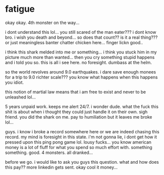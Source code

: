 # fatigue

okay okay.  4th monster on the way...

i dont understand this lol...  you still scared of the man eater???  i dont know bro.  i wish you death and beyond...  so does that count?? is it a real thing???  or just meaningless banter chatter chicken here...  finger lickn good..

i think this shark melded into me or something...  i think you stuck him in my picture much more than wanted...  then you cry something stupid happens and i told you so.  this is all i see here.  no foresight.  dumbass at the helm.

so the world revolves around 9.0 earthquakes. i dare save enough monees for a trip to 9.0 richter scale???  you know what happens when this happens you idiot.

this notion of martial law means that i am free to exist and never to be unleashed lol...  

5 years unpaid work.  keeps me alert 24/7.  i wonder dude. what the fuck this shit is about when i thought they could just handle it on their own.  sigh friend.  you did the shark on me.  pay to humiliation but it leaves me broke lol...

guys.  i know i broke a record somewhere here or we are indeed chasing this record.  my mind is foresight in this state.  i'm not gonna lie, i dont get how it pressed upon this ping pong game lol.  lousy fucks...  you know american money is a lot of fluff for what you spend so much effort with.  something something.  good.  4 monsters.  all dranked...

before we go. i would like to ask you guys this question.  what and how does this pay??  more linkedin gets sent.  okay cool it money...
